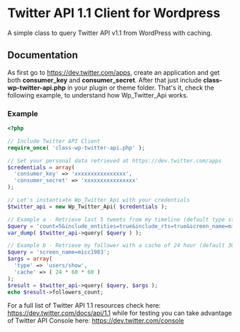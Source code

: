 Twitter API 1.1 Client for Wordpress
====================================

A simple class to query Twitter API v1.1 from WordPress with caching. 

## Documentation

As first go to https://dev.twitter.com/apps, create an application and get both **consumer_key** and **consumer_secret**.
After that just include **class-wp-twitter-api.php** in your plugin or theme folder.
That's it, check the following example, to understand how Wp_Twitter_Api works.

### Example

```php
<?php

// Include Twitter API Client
require_once( 'class-wp-twitter-api.php' );

// Set your personal data retrieved at https://dev.twitter.com/apps
$credentials = array(
  'consumer_key' => 'xxxxxxxxxxxxxxxx',
  'consumer_secret' => 'xxxxxxxxxxxxxxxx'
);

// Let's instantiate Wp_Twitter_Api with your credentials
$twitter_api = new Wp_Twitter_Api( $credentials );

// Example a - Retrieve last 5 tweets from my timeline (default type statuses/user_timeline)
$query = 'count=5&include_entities=true&include_rts=true&screen_name=micc1983';
var_dump( $twitter_api->query( $query ) );

// Example b - Retrieve my follower with a cache of 24 hour (default 30 minutes)
$query = 'screen_name=micc1983';
$args = array(
  'type' => 'users/show',
  'cache' => ( 24 * 60 * 60 )
);
$result = $twitter_api->query( $query, $args );
echo $result->followers_count;
```
For a full list of Twitter API 1.1 resources check here: https://dev.twitter.com/docs/api/1.1 while for testing you can take advantage of Twitter API Console here: https://dev.twitter.com/console

